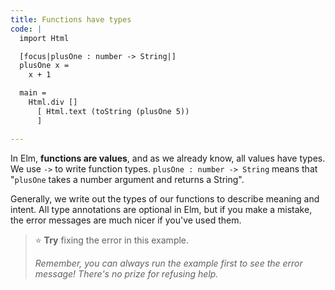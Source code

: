 ```yaml
---
title: Functions have types
code: |
  import Html

  [focus|plusOne : number -> String|]
  plusOne x =
    x + 1

  main =
    Html.div []
      [ Html.text (toString (plusOne 5))
      ]

---
```


In Elm, **functions are values**, and as we already know, all values have types.
We use `->` to write function types.
`plusOne : number -> String` means that "`plusOne` takes a number argument
and returns a String".

Generally, we write out the types of our functions to describe meaning and intent.
All type annotations are optional in Elm,
but if you make a mistake, the error messages are much nicer if you've used them.

> ⭐️ **Try** fixing the error in this example.
>
>  _Remember, you can always run the example first to see the error message!
>  There's no prize for refusing help._

